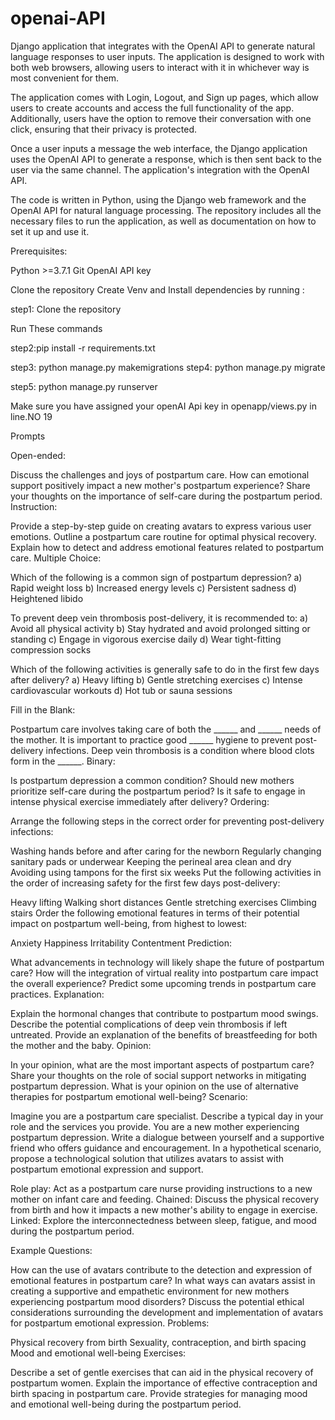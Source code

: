 # openai-API
Django application that integrates with the OpenAI API to generate natural language responses to user inputs. The application is designed to work with both web browsers, allowing users to interact with it in whichever way is most convenient for them.


The application comes with Login, Logout, and Sign up pages, which allow users to create accounts and access the full functionality of the app. Additionally, users have the option to remove their conversation with one click, ensuring that their privacy is protected.


Once a user inputs a message the web interface, the Django application uses the OpenAI API to generate a response, which is then sent back to the user via the same channel. The application's integration with the OpenAI API.


The code is written in Python, using the Django web framework and the OpenAI API for natural language processing. The repository includes all the necessary files to run the application, as well as documentation on how to set it up and use it.

Prerequisites:

Python >=3.7.1 
Git 
OpenAI API key 

Clone the repository 
Create Venv and Install dependencies by running : 

step1: Clone the repository

Run These commands

step2:pip install -r requirements.txt 

step3: python manage.py makemigrations 
step4: python manage.py migrate

step5: python manage.py runserver

Make sure you have assigned your openAI Api key in openapp/views.py in line.NO 19


Prompts

Open-ended:

Discuss the challenges and joys of postpartum care.
How can emotional support positively impact a new mother's postpartum experience?
Share your thoughts on the importance of self-care during the postpartum period.
Instruction:

Provide a step-by-step guide on creating avatars to express various user emotions.
Outline a postpartum care routine for optimal physical recovery.
Explain how to detect and address emotional features related to postpartum care.
Multiple Choice:

Which of the following is a common sign of postpartum depression?
a) Rapid weight loss
b) Increased energy levels
c) Persistent sadness
d) Heightened libido

To prevent deep vein thrombosis post-delivery, it is recommended to:
a) Avoid all physical activity
b) Stay hydrated and avoid prolonged sitting or standing
c) Engage in vigorous exercise daily
d) Wear tight-fitting compression socks

Which of the following activities is generally safe to do in the first few days after delivery?
a) Heavy lifting
b) Gentle stretching exercises
c) Intense cardiovascular workouts
d) Hot tub or sauna sessions

Fill in the Blank:

Postpartum care involves taking care of both the ______ and ______ needs of the mother.
It is important to practice good ______ hygiene to prevent post-delivery infections.
Deep vein thrombosis is a condition where blood clots form in the ______.
Binary:

Is postpartum depression a common condition?
Should new mothers prioritize self-care during the postpartum period?
Is it safe to engage in intense physical exercise immediately after delivery?
Ordering:

Arrange the following steps in the correct order for preventing post-delivery infections:

Washing hands before and after caring for the newborn
Regularly changing sanitary pads or underwear
Keeping the perineal area clean and dry
Avoiding using tampons for the first six weeks
Put the following activities in the order of increasing safety for the first few days post-delivery:

Heavy lifting
Walking short distances
Gentle stretching exercises
Climbing stairs
Order the following emotional features in terms of their potential impact on postpartum well-being, from highest to lowest:

Anxiety
Happiness
Irritability
Contentment
Prediction:

What advancements in technology will likely shape the future of postpartum care?
How will the integration of virtual reality into postpartum care impact the overall experience?
Predict some upcoming trends in postpartum care practices.
Explanation:

Explain the hormonal changes that contribute to postpartum mood swings.
Describe the potential complications of deep vein thrombosis if left untreated.
Provide an explanation of the benefits of breastfeeding for both the mother and the baby.
Opinion:

In your opinion, what are the most important aspects of postpartum care?
Share your thoughts on the role of social support networks in mitigating postpartum depression.
What is your opinion on the use of alternative therapies for postpartum emotional well-being?
Scenario:

Imagine you are a postpartum care specialist. Describe a typical day in your role and the services you provide.
You are a new mother experiencing postpartum depression. Write a dialogue between yourself and a supportive friend who offers guidance and encouragement.
In a hypothetical scenario, propose a technological solution that utilizes avatars to assist with postpartum emotional expression and support.



Role play: Act as a postpartum care nurse providing instructions to a new mother on infant care and feeding.
Chained: Discuss the physical recovery from birth and how it impacts a new mother's ability to engage in exercise.
Linked: Explore the interconnectedness between sleep, fatigue, and mood during the postpartum period.


Example Questions:

How can the use of avatars contribute to the detection and expression of emotional features in postpartum care?
In what ways can avatars assist in creating a supportive and empathetic environment for new mothers experiencing postpartum mood disorders?
Discuss the potential ethical considerations surrounding the development and implementation of avatars for postpartum emotional expression.
Problems:

Physical recovery from birth
Sexuality, contraception, and birth spacing
Mood and emotional well-being
Exercises:

Describe a set of gentle exercises that can aid in the physical recovery of postpartum women.
Explain the importance of effective contraception and birth spacing in postpartum care.
Provide strategies for managing mood and emotional well-being during the postpartum period.



